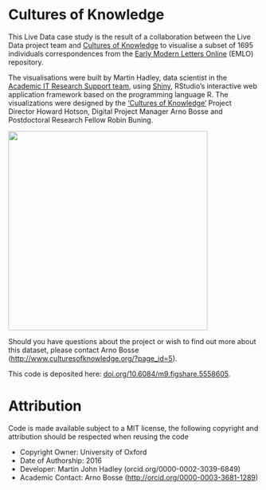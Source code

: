 
# Cultures of Knowledge

<p>This Live Data&nbsp;case study is the result of a collaboration between the Live Data project team and <a href="http://www.culturesofknowledge.org/">Cultures of Knowledge</a> to visualise a subset of 1695 individuals correspondences from the <a href="http://emlo.bodleian.ox.ac.uk/">Early Modern Letters Online</a> (EMLO) repository.</p>

<p class="p1"><span class="s1">The visualisations were built by Martin Hadley, data scientist in the <a href="http://blogs.it.ox.ac.uk/acit-rs-team"><span class="s2">Academic IT Research Support team</span></a>, using <a href="http://shiny.rstudio.com/"><span class="s2">Shiny</span></a>, RStudio’s interactive web application framework based on the programming language R. The visualizations were designed by the <a href="http://www.culturesofknowledge.org/"><span class="s2">‘Cultures of Knowledge’</span></a> Project Director Howard Hotson, Digital Project Manager Arno Bosse and Postdoctoral Research Fellow Robin Buning.</span></p>


<img src="CoF_select-Individuals_Screenshot.png" width="400">

Should you have questions about the project or wish to find out more about this dataset, please contact Arno Bosse (http://www.culturesofknowledge.org/?page_id=5).

This code is deposited here: [doi.org/10.6084/m9.figshare.5558605](http://doi.org/10.6084/m9.figshare.5558605).

# Attribution

Code is made available subject to a MIT license, the following copyright and attribution should be respected when reusing the code

- Copyright Owner: University of Oxford
- Date of Authorship: 2016
- Developer: Martin John Hadley (orcid.org/0000-0002-3039-6849)
- Academic Contact: Arno Bosse (http://orcid.org/0000-0003-3681-1289)
